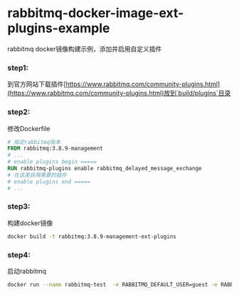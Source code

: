 # rabbitmq-docker-image-ext-plugins-example

rabbitmq docker镜像构建示例，添加并启用自定义插件

### step1:
到官方网站下载插件[https://www.rabbitmq.com/community-plugins.html](https://www.rabbitmq.com/community-plugins.html)放到`build/plugins`目录

### step2:
修改Dockerfile
```Dockerfile
# 指定rabbitmq版本
FROM rabbitmq:3.8.9-management
# ...
# enable plugins begin =====
RUN rabbitmq-plugins enable rabbitmq_delayed_message_exchange
# 在这里启用需要的插件
# enable plugins end =====
# ...
```

### step3:
构建docker镜像
```bash
docker build -t rabbitmq:3.8.9-management-ext-plugins
```

### step4:
启动rabbitmq
```bash
docker run --name rabbitmq-test  -e RABBITMQ_DEFAULT_USER=guest -e RABBITMQ_DEFAULT_PASS=guest -p 15672:15672 -p 5672:5672 rabbitmq:3.8.9-management-ext-plugins
```